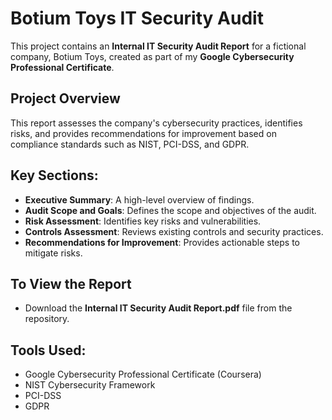# Botium Toys IT Security Audit
This project contains an **Internal IT Security Audit Report** for a fictional company, Botium Toys, created as part of my **Google Cybersecurity Professional Certificate**.

## Project Overview
This report assesses the company's cybersecurity practices, identifies risks, and provides recommendations for improvement based on compliance standards such as NIST, PCI-DSS, and GDPR.

## Key Sections:
- **Executive Summary**: A high-level overview of findings.
- **Audit Scope and Goals**: Defines the scope and objectives of the audit.
- **Risk Assessment**: Identifies key risks and vulnerabilities.
- **Controls Assessment**: Reviews existing controls and security practices.
- **Recommendations for Improvement**: Provides actionable steps to mitigate risks.

## To View the Report
- Download the **Internal IT Security Audit Report.pdf** file from the repository.

## Tools Used:
- Google Cybersecurity Professional Certificate (Coursera)
- NIST Cybersecurity Framework
- PCI-DSS
- GDPR


